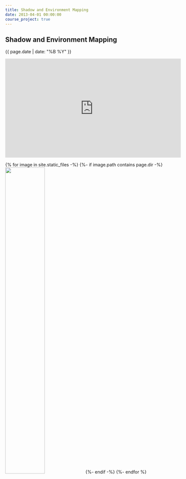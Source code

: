 ```yaml
---
title: Shadow and Environment Mapping
date: 2013-04-01 00:00:00
course_project: true
---
```

## Shadow and Environment Mapping
{{ page.date | date: "%B %Y" }}

<iframe width="560" height="315" src="https://www.youtube.com/embed/qcnALFe154o" frameborder="0" allow="accelerometer; autoplay; clipboard-write; encrypted-media; gyroscope; picture-in-picture" allowfullscreen></iframe>

{% for image in site.static_files -%}
{%- if image.path contains page.dir -%}
<a href="{{ image.path }}"><img src="{{ image.path }}" style="width:50%"></a>
{%- endif -%}
{%- endfor %}
